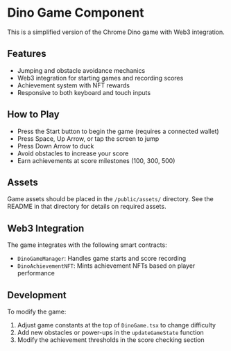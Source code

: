 # Dino Game Component

This is a simplified version of the Chrome Dino game with Web3 integration.

## Features

- Jumping and obstacle avoidance mechanics
- Web3 integration for starting games and recording scores
- Achievement system with NFT rewards
- Responsive to both keyboard and touch inputs

## How to Play

- Press the Start button to begin the game (requires a connected wallet)
- Press Space, Up Arrow, or tap the screen to jump
- Press Down Arrow to duck
- Avoid obstacles to increase your score
- Earn achievements at score milestones (100, 300, 500)

## Assets

Game assets should be placed in the `/public/assets/` directory. See the README in that directory for details on required assets.

## Web3 Integration

The game integrates with the following smart contracts:
- `DinoGameManager`: Handles game starts and score recording
- `DinoAchievementNFT`: Mints achievement NFTs based on player performance

## Development

To modify the game:
1. Adjust game constants at the top of `DinoGame.tsx` to change difficulty
2. Add new obstacles or power-ups in the `updateGameState` function
3. Modify the achievement thresholds in the score checking section
